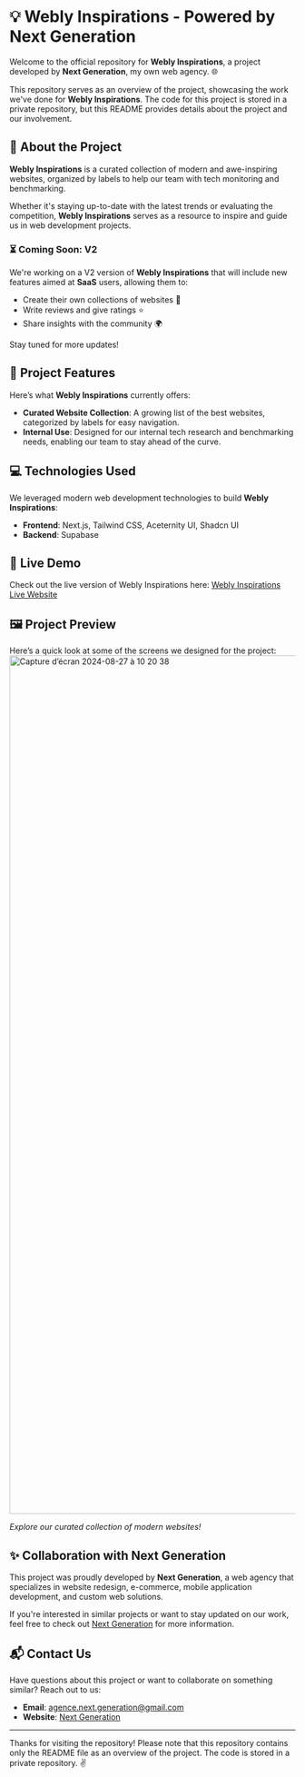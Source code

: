 # 💡 Webly Inspirations - Powered by Next Generation

Welcome to the official repository for **Webly Inspirations**, a project developed by **Next Generation**, my own web agency. 🌐

This repository serves as an overview of the project, showcasing the work we've done for **Webly Inspirations**. The code for this project is stored in a private repository, but this README provides details about the project and our involvement.

## 🌟 About the Project

**Webly Inspirations** is a curated collection of modern and awe-inspiring websites, organized by labels to help our team with tech monitoring and benchmarking. 

Whether it's staying up-to-date with the latest trends or evaluating the competition, **Webly Inspirations** serves as a resource to inspire and guide us in web development projects.

### ⏳ Coming Soon: V2

We're working on a V2 version of **Webly Inspirations** that will include new features aimed at **SaaS** users, allowing them to:
- Create their own collections of websites 📝
- Write reviews and give ratings ⭐
- Share insights with the community 🌍

Stay tuned for more updates!

## 🔧 Project Features

Here’s what **Webly Inspirations** currently offers:
- **Curated Website Collection**: A growing list of the best websites, categorized by labels for easy navigation.
- **Internal Use**: Designed for our internal tech research and benchmarking needs, enabling our team to stay ahead of the curve.

## 💻 Technologies Used

We leveraged modern web development technologies to build **Webly Inspirations**:

- **Frontend**: Next.js, Tailwind CSS, Aceternity UI, Shadcn UI
- **Backend**: Supabase

## 🚀 Live Demo

Check out the live version of Webly Inspirations here:
[Webly Inspirations Live Website](https://webly-inspiration.vercel.app/)

## 🖼️ Project Preview

Here’s a quick look at some of the screens we designed for the project:
<img width="1512" alt="Capture d’écran 2024-08-27 à 10 20 38" src="https://github.com/user-attachments/assets/3d592b11-2b12-4e9b-9fbc-17f10da156d2">

*Explore our curated collection of modern websites!*

## ✨ Collaboration with Next Generation

This project was proudly developed by **Next Generation**, a web agency that specializes in website redesign, e-commerce, mobile application development, and custom web solutions.

If you're interested in similar projects or want to stay updated on our work, feel free to check out [Next Generation](https://www.next-generation.dev/) for more information.

## 📬 Contact Us

Have questions about this project or want to collaborate on something similar? Reach out to us:

- **Email**: [agence.next.generation@gmail.com](mailto:agence.next.generation@gmail.com)
- **Website**: [Next Generation](https://www.next-generation.dev/)

---

Thanks for visiting the repository! Please note that this repository contains only the README file as an overview of the project. The code is stored in a private repository. ✌️
